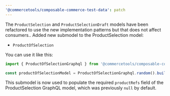 ```yaml
---
'@commercetools/composable-commerce-test-data': patch
---
```


The `ProductSelection` and `ProductSelectionDraft` models have been refactored to use the new implementation patterns but that does not affect consumers..
Added new submodel to the ProductSelection model:

- `ProductOfSelection`

You can use it like this:

```ts
import { ProductOfSelectionGraphql } from '@commercetools/composable-commerce-test-data/product-selection';

const productOfSelectionModel = ProductOfSelectionGraphql.random().build();
```

This submodel is now used to populate the required `productRefs` field of the ProductSelection GraphQL model, which was previously `null` by default.
